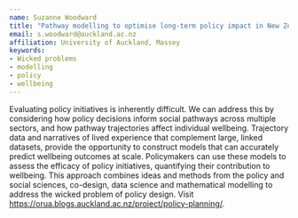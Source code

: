 ```yaml
---
name: Suzanne Woodward
title: "Pathway modelling to optimise long-term policy impact in New Zealand"
email: s.woodward@auckland.ac.nz
affiliation: University of Auckland, Massey
keywords:
- Wicked problems
- modelling
- policy
- wellbeing
---
```


Evaluating policy initiatives is inherently difficult. We can address this by considering how policy decisions inform social pathways across multiple sectors, and how pathway trajectories affect individual wellbeing. Trajectory data and narratives of lived experience that complement large, linked datasets, provide the opportunity to construct models that can accurately predict wellbeing outcomes at scale. Policymakers can use these models to assess the efficacy of policy initiatives, quantifying their contribution to wellbeing. This approach combines ideas and methods from the policy and social sciences, co-design, data science and mathematical modelling to address the wicked problem of policy design. Visit https://orua.blogs.auckland.ac.nz/project/policy-planning/.

